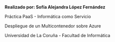 **Realizado por: Sofía Alejandra López Fernández**

Práctica PaaS - Informática como Servicio

Despliegue de un Multicontenedor sobre Azure

Universidad de La Coruña - Facultad de Informática

